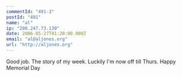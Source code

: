 ```yaml
---
commentId: "491-3"
postId: "491"
name: "al"
ip: "208.247.73.130"
date: 2006-05-27T01:20:00.000Z
email: "al@aljones.org"
url: "http://aljones.org"
---
```

<p>Good job.  The story of my week.  Luckily I'm now off till Thurs.
Happy Memorial Day</p>